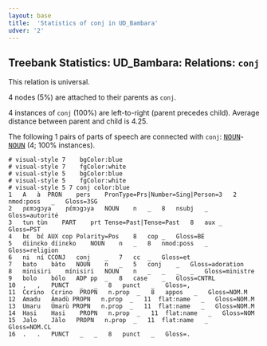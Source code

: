 ```yaml
---
layout: base
title:  'Statistics of conj in UD_Bambara'
udver: '2'
---
```


## Treebank Statistics: UD_Bambara: Relations: `conj`

This relation is universal.

4 nodes (5%) are attached to their parents as `conj`.

4 instances of `conj` (100%) are left-to-right (parent precedes child).
Average distance between parent and child is 4.25.

The following 1 pairs of parts of speech are connected with `conj`: <tt><a href="bm-pos-NOUN.html">NOUN</a></tt>-<tt><a href="bm-pos-NOUN.html">NOUN</a></tt> (4; 100% instances).


~~~ conllu
# visual-style 7	bgColor:blue
# visual-style 7	fgColor:white
# visual-style 5	bgColor:blue
# visual-style 5	fgColor:white
# visual-style 5 7 conj	color:blue
1	A	à	PRON	pers	PronType=Prs|Number=Sing|Person=3	2	nmod:poss	_	Gloss=3SG
2	ɲɛmɔgɔya	ɲɛ́mɔgɔya	NOUN	n	_	8	nsubj	_	Gloss=autorité
3	tun	tùn	PART	prt	Tense=Past|Tense=Past	8	aux	_	Gloss=PST
4	bɛ	bɛ́	AUX	cop	Polarity=Pos	8	cop	_	Gloss=BE
5	diinɛko	díinɛko	NOUN	n	_	8	nmod:poss	_	Gloss=religion
6	ni	ní	CCONJ	conj	_	7	cc	_	Gloss=et
7	bato	bàto	NOUN	n	_	5	conj	_	Gloss=adoration
8	minisiri	mínisiri	NOUN	n	_	_	_	_	Gloss=ministre
9	bolo	bólo	ADP	pp	_	8	case	_	Gloss=CNTRL
10	,	,	PUNCT	_	_	8	punct	_	Gloss=,
11	Cɛrino	Cɛrino	PROPN	n.prop	_	8	appos	_	Gloss=NOM.M
12	Amadu	Ámadù	PROPN	n.prop	_	11	flat:name	_	Gloss=NOM.M
13	Umaru	Úmarù	PROPN	n.prop	_	11	flat:name	_	Gloss=NOM.M
14	Hasi	Hasi	PROPN	n.prop	_	11	flat:name	_	Gloss=NOM
15	Jalo	Jàlo	PROPN	n.prop	_	11	flat:name	_	Gloss=NOM.CL
16	.	.	PUNCT	_	_	8	punct	_	Gloss=.

~~~


